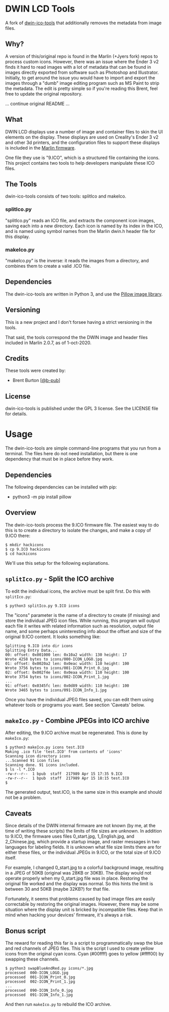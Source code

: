 # DWIN LCD Tools
A fork of [dwin-ico-tools](https://github.com/b-pub/dwin-ico-tools) that 
additionally removes the metadata from image files.

## Why?

A version of this/original repo is found in the Marlin (+Jyers fork) repos to process custom icons. However, there was an issue where the Ender 3 v2 finds it hard to read images with a lot of metadata that can be found in images directly exported from software such as Photoshop and Illustrator.
Initially, to get around the issue you would have to import and export the images through a "dumb" image editing program such as MS Paint to strip the metadata. The edit is pretty simple so if you're reading this Brent, feel free to update the original repository.

 
... continue original README ...

## What

DWIN LCD displays use a number of image and container files to
skin the UI elements on the display. These displays are used on
Creality's Ender 3 v2 and other 3d printers, and the
configuration files to support these displays is included in the
[Marlin firmware](https://github.com/MarlinFirmware/Marlin).

One file they use is "9.ICO", which is a structured file
containing the icons. This project contains two tools to help
developers manipulate these ICO files.

## The Tools

dwin-ico-tools consists of two tools: splitIco and makeIco.

### splitIco.py

"splitIco.py" reads an ICO file, and extracts the component icon
images, saving each into a new directory. Each icon is named by
its index in the ICO, and is named using symbol names from the
Marlin dwin.h header file for this display.

### makeIco.py

"makeIco.py" is the inverse: it reads the images from a
directory, and combines them to create a valid .ICO file.

## Dependencies

The dwin-ico-tools are written in Python 3, and use the
[Pillow image library](https://pillow.readthedocs.io/en/latest/index.html).

## Versioning

This is a new project and I don't forsee having a strict
versioning in the tools.

That said, the tools correspond the the DWIN image and
header files included in Marlin 2.0.7, as of 1-oct-2020.

## Credits

These tools were created by:
* Brent Burton [[@b-pub](https://github.com/b-pub)]

## License

dwin-ico-tools is published under the GPL 3 license. See
the LICENSE file for details.

# Usage

The dwin-ico-tools are simple command-line programs that
you run from a terminal. The files here do not need installation,
but there is one dependency that must be in place before they
work.

## Dependencies

The following dependencies can be installed with pip:

* python3 -m pip install pillow


## Overview

The dwin-ico-tools process the 9.ICO firmware file. The easiest
way to do this is to create a directory to isolate the changes,
and make a copy of 9.ICO there:

	$ mkdir hackicons
	$ cp 9.ICO hackicons
	$ cd hackicons

We'll use this setup for the following explanations.

## `splitIco.py` - Split the ICO archive

To edit the individual icons, the archive must be split first.
Do this with `splitIco.py`:

	$ python3 splitIco.py 9.ICO icons

The "icons" parameter is the name of a directory to create (if
missing) and store the individual JPEG icon files. While
running, this program will output each file it writes with
related information such as resolution, output file name, and
some perhaps uninteresting info about the offset and size of the
original 9.ICO content. It looks something like:

    Splitting 9.ICO into dir icons
    Splitting Entry Data...
    00: offset: 0x001000 len: 0x10a2 width: 130 height: 17
    Wrote 4258 bytes to icons/000-ICON_LOGO.jpg
    01: offset: 0x0020a2 len: 0x0eac width: 110 height: 100
    Wrote 3756 bytes to icons/001-ICON_Print_0.jpg
    02: offset: 0x002f4e len: 0x0eaa width: 110 height: 100
    Wrote 3754 bytes to icons/002-ICON_Print_1.jpg
    ...
    91: offset: 0x0345fc len: 0x0d89 width: 110 height: 100
    Wrote 3465 bytes to icons/091-ICON_Info_1.jpg

Once you have the individual JPEG files saved, you can edit
them using whatever tools or programs you want. See section 'Caveats'
below.

## `makeIco.py` - Combine JPEGs into ICO archive

After editing, the 9.ICO archive must be regenerated. This is done
by `makeIco.py`:

    $ python3 makeIco.py icons test.ICO
    Making .ico file 'test.ICO' from contents of 'icons'
    Scanning icon directory icons
    ...Scanned 91 icon files
    Scanning done. 91 icons included.
    $ ls -l *.ICO
    -rw-r--r--  1 bpub  staff  217989 Apr 15 17:35 9.ICO
    -rw-r--r--  1 bpub  staff  217989 Apr 15 18:15 test.ICO
    $
The generated output, test.ICO, is the same size in this example
and should not be a problem.

## Caveats

Since details of the DWIN internal firmware are not known (by me, at
the time of writing these scripts) the limits of file sizes are unknown.
In addition to 9.ICO, the firmware uses files 0_start.jpg, 1_English.jpg,
and 2_Chinese.jpg, which provide a startup image, and raster messages in two languages for labeling fields. It is unknown what file size limits
there are for either these files, or the individual JPEGs in 9.ICO, or the
total size of 9.ICO itself.

For example, I changed 0_start.jpg to a colorful background image, resulting
in a JPEG of 50KB (original was 28KB or 30KB). The display would not operate
properly when my 0_start.jpg file was in place. Restoring the original file
worked and the display was normal. So this hints the limit is between 30 and 50KB (maybe 32KB?) for that file.

Fortunately, it seems that problems caused by bad image files are
easily correctable by restoring the original images. However, there may be
some situation where the display unit is bricked by incompatible files.
Keep that in mind when hacking your devices' firmware, it's always a risk.

## Bonus script

The reward for reading this far is a script to programmatically swap
the blue and red channels of JPEG files. This is the script I used to
create yellow icons from the original cyan icons. Cyan (#00ffff) goes to
yellow (#ffff00) by swapping these channels.

    $ python3 swapBlueAndRed.py icons/*.jpg
    processed  000-ICON_LOGO.jpg
    processed  001-ICON_Print_0.jpg
    processed  002-ICON_Print_1.jpg
    ...
    processed  090-ICON_Info_0.jpg
    processed  091-ICON_Info_1.jpg

And then run `makeIco.py` to rebuild the ICO archive.
